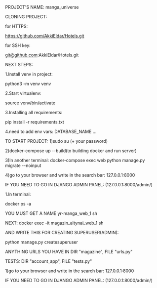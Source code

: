 PROJECT'S NAME: manga_universe

CLONING PROJECT:

for HTTPS:

https://github.com/AkkiEldar/Hotels.git

for SSH key:

git@github.com:AkkiEldar/Hotels.git

NEXT STEPS:

1.Install venv in project:

python3 -m venv venv

2.Start virtualenv:

source venv/bin/activate

3.Installing all requirements:

pip install -r requirements.txt

4.need to add env vars: DATABASE_NAME ...

TO START PROJECT:
1)sudo su (+ your password)

2)docker-compose up --build(to building docker and run server)

3)In another terminal: docker-compose exec web python manage.py migrate --noinput

4)go to your browser and write in the search bar: 127.0.0.1:8000

IF YOU NEED TO GO IN DJANGO ADMIN PANEL: (127.0.0.1:8000/admin/)

1.In terminal:

docker ps -a

YOU MUST GET A NAME yr-manga_web_1 sh

NEXT: docker exec -it magazin_altynai_web_1 sh

AND WRITE THIS FOR CREATING SUPERUSER(ADMIN):

python manage.py createsuperuser

ANYTHING URLS YOU HAVE IN DIR "magazine", FILE "urls.py"

TESTS: DIR "account_app", FILE "tests.py"

1)go to your browser and write in the search bar: 127.0.0.1:8000

IF YOU NEED TO GO IN DJANGO ADMIN PANEL: (127.0.0.1:8000/admin/)

